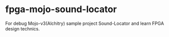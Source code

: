 # fpga-mojo-sound-locator
For debug Mojo-v3(Alchitry) sample project Sound-Locator and learn FPGA design technics.
